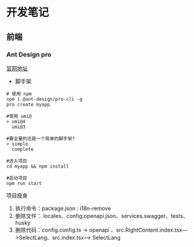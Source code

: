 # 开发笔记

## 前端

### Ant Design pro

[官网地址](https://pro.ant.design/zh-CN/docs/getting-started/)

- 脚手架

```shell
# 使用 npm
npm i @ant-design/pro-cli -g
pro create myapp

#使用 umi@
> umi@4
  umi@3

#要全量的还是一个简单的脚手架? 
> simple
  complete
  
#进入项目
cd myapp && npm install

#启动项目
npm run start
```



项目瘦身

1. 执行命令：package.json : i18n-remove
2. 删除文件： locales、config.openapi.json、services.swagger、tests、husky
3. 删除代码：config.config.ts -> openapi 、src.RightContent.index.tsx—>SelectLang、src.index.tsx—> SelectLang
